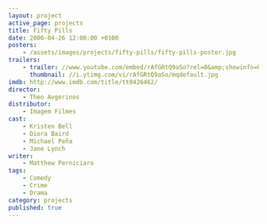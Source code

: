 ```yaml
---
layout: project
active_page: projects
title: Fifty Pills
date: 2006-04-26 12:00:00 +0100
posters:
    - /assets/images/projects/fifty-pills/fifty-pills-poster.jpg
trailers:
    - trailer: //www.youtube.com/embed/rAfGRtQ9aSo?rel=0&amp;showinfo=0
      thumbnail: //i.ytimg.com/vi/rAfGRtQ9aSo/mqdefault.jpg
imdb: http://www.imdb.com/title/tt0426462/
director:
    - Theo Avgerinos
distributor:
    - Imagem Filmes
cast:
    - Kristen Bell
    - Diora Baird
    - Michael Peña
    - Jane Lynch
writer:
    - Matthew Perniciaro
tags:
    - Comedy
    - Crime
    - Drama
category: projects
published: true
---
```

